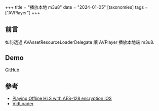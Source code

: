 +++
title = "播放本地 m3u8"
date = "2024-01-05"
[taxonomies]
tags = ["AVPlayer"]
+++

## 前言

如何透過 AVAssetResourceLoaderDelegate 讓 AVPlayer 播放本地端 m3u8.

## Demo

[GitHub](https://github.com/shinrenpan/play-local-m3u8)

## 參考

- [Playing Offline HLS with AES-128 encryption iOS](https://stackoverflow.com/questions/45670774/playing-offline-hls-with-aes-128-encryption-ios/45957045#45957045)
- [VidLoader](https://github.com/Cyklet/VidLoader)
